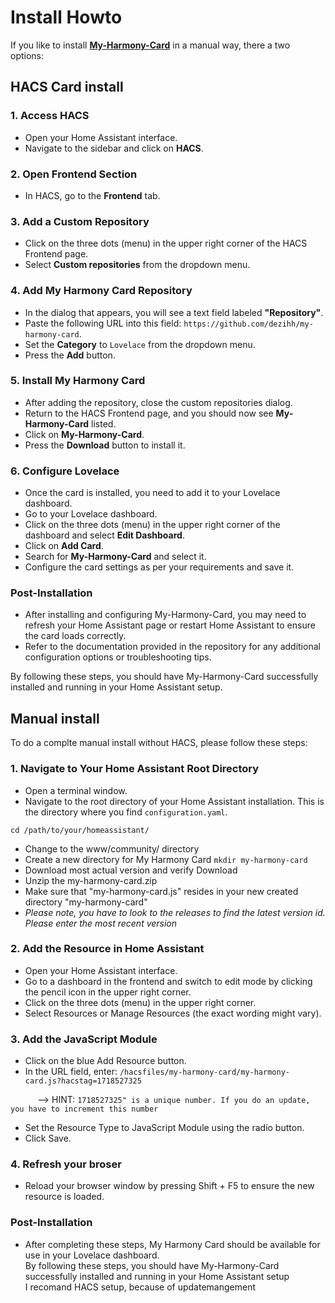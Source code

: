 # Install Howto

If you like to install [**My-Harmony-Card**](https://github.com/dezihh/my-harmony-card/) in a manual way, there a two options:

## HACS Card install

### 1\. Access HACS

*   Open your Home Assistant interface.
*   Navigate to the sidebar and click on **HACS**.

### 2\. Open Frontend Section

*   In HACS, go to the **Frontend** tab.

### 3\. Add a Custom Repository

*   Click on the three dots (menu) in the upper right corner of the HACS Frontend page.
*   Select **Custom repositories** from the dropdown menu.

### 4\. Add My Harmony Card Repository

*   In the dialog that appears, you will see a text field labeled **"Repository"**.
*   Paste the following URL into this field: `https://github.com/dezihh/my-harmony-card`.
*   Set the **Category** to `Lovelace` from the dropdown menu.
*   Press the **Add** button.

### 5\. Install My Harmony Card

*   After adding the repository, close the custom repositories dialog.
*   Return to the HACS Frontend page, and you should now see **My-Harmony-Card** listed.
*   Click on **My-Harmony-Card**.
*   Press the **Download** button to install it.

### 6\. Configure Lovelace

*   Once the card is installed, you need to add it to your Lovelace dashboard.
*   Go to your Lovelace dashboard.
*   Click on the three dots (menu) in the upper right corner of the dashboard and select **Edit Dashboard**.
*   Click on **Add Card**.
*   Search for **My-Harmony-Card** and select it.
*   Configure the card settings as per your requirements and save it.

### Post-Installation

*   After installing and configuring My-Harmony-Card, you may need to refresh your Home Assistant page or restart Home Assistant to ensure the card loads correctly.
*   Refer to the documentation provided in the repository for any additional configuration options or troubleshooting tips.

By following these steps, you should have My-Harmony-Card successfully installed and running in your Home Assistant setup.

## Manual install

To do a complte manual install without HACS, please follow these steps:

### 1\. Navigate to Your Home Assistant Root Directory

*   Open a terminal window.
*   Navigate to the root directory of your Home Assistant installation. This is the directory where you find `configuration.yaml`.

```
cd /path/to/your/homeassistant/
```

*   Change to the www/community/ directory
*   Create a new directory for My Harmony Card ``mkdir my-harmony-card``
*   Download most actual version and verify Download
*   Unzip the my-harmony-card.zip
*   Make sure that "my-harmony-card.js" resides in your new created directory "my-harmony-card"
*   _Please note, you have to look to the releases to find the latest version id. Please enter the most recent version_

### 2\. Add the Resource in Home Assistant

*   Open your Home Assistant interface.
*   Go to a dashboard in the frontend and switch to edit mode by clicking the pencil icon in the upper right corner.
*   Click on the three dots (menu) in the upper right corner.
*   Select Resources or Manage Resources (the exact wording might vary).

### 3\. Add the JavaScript Module

*   Click on the blue Add Resource button.
*   In the URL field, enter: `/hacsfiles/my-harmony-card/my-harmony-card.js?hacstag=1718527325`

           --> HINT: `1718527325" is a unique number. If you do an update, you have to increment this number`

*   Set the Resource Type to JavaScript Module using the radio button.
*   Click Save.

### 4\. Refresh your broser

*   Reload your browser window by pressing Shift + F5 to ensure the new resource is loaded.

### Post-Installation

*   After completing these steps, My Harmony Card should be available for use in your Lovelace dashboard.  
    By following these steps, you should have My-Harmony-Card successfully installed and running in your Home Assistant setup  
    I recomand HACS setup, because of updatemangement
